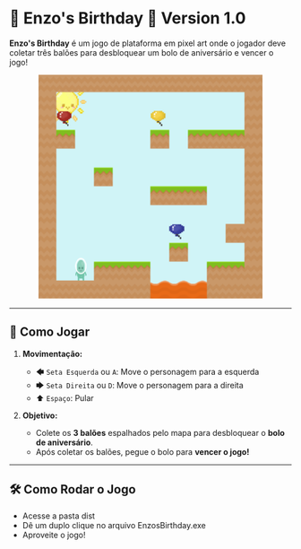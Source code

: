 # 🎂 Enzo's Birthday 🎂 Version 1.0

**Enzo's Birthday** é um jogo de plataforma em pixel art onde o jogador deve coletar três balões para desbloquear um bolo de aniversário e vencer o jogo!

<p align="center">
  <img src="dist/assets/img/print.png" width="400">
</p>

---

## 📌 Como Jogar
1. **Movimentação:**
   - 🡄 `Seta Esquerda` ou `A`: Move o personagem para a esquerda
   - 🡆 `Seta Direita` ou `D`: Move o personagem para a direita
   - ⬆ `Espaço`: Pular

2. **Objetivo:**
   - Colete os **3 balões** espalhados pelo mapa para desbloquear o **bolo de aniversário**.
   - Após coletar os balões, pegue o bolo para **vencer o jogo!** 

---

## 🛠️ Como Rodar o Jogo
  - Acesse a pasta dist
  - Dê um duplo clique no arquivo EnzosBirthday.exe
  - Aproveite o jogo! 
